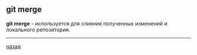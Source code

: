 ## git merge

**git merge** -  используется для слияния полученных изменений и локального репозитория.
___
[назад](./readme.md)